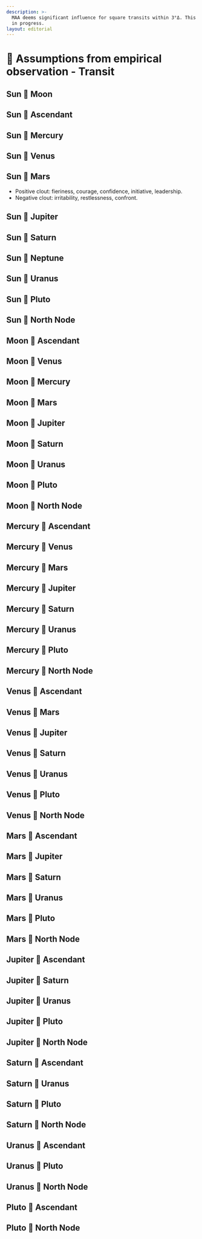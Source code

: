 ```yaml
---
description: >-
  MAA deems significant influence for square transits within 3°Δ. This is a work
  in progress.
layout: editorial
---
```


# 🧐 Assumptions from empirical observation - Transit

## Sun 🔲 Moon

## Sun 🔲 Ascendant

## Sun 🔲 Mercury

## Sun 🔲 Venus

## Sun 🔲 Mars

* Positive clout: fieriness,  courage, confidence, initiative, leadership.
* Negative clout: irritability, restlessness, confront.&#x20;

## Sun 🔲 Jupiter



## Sun 🔲 Saturn



## Sun 🔲 Neptune



## Sun 🔲 Uranus



## Sun 🔲 Pluto



## Sun 🔲 North Node

## Moon 🔲 Ascendant

## Moon 🔲 Venus

## Moon 🔲 Mercury

## Moon 🔲 Mars

## Moon 🔲 Jupiter

## Moon 🔲 Saturn

## Moon 🔲 Uranus

## Moon 🔲 Pluto

## Moon 🔲 North Node

## Mercury 🔲 Ascendant

## Mercury 🔲 Venus



## Mercury 🔲 Mars

## Mercury 🔲 Jupiter

## Mercury 🔲 Saturn

## Mercury 🔲 Uranus

## Mercury 🔲 Pluto

## Mercury 🔲 North Node

## Venus 🔲 Ascendant

## Venus 🔲 Mars

## Venus 🔲 Jupiter

## Venus 🔲 Saturn

## Venus 🔲 Uranus

## Venus 🔲 Pluto

## Venus 🔲 North Node



## Mars 🔲 Ascendant

## Mars 🔲 Jupiter

## Mars 🔲 Saturn



## Mars 🔲 Uranus



## Mars 🔲 Pluto



## Mars 🔲 North Node

## Jupiter 🔲 Ascendant

## Jupiter 🔲 Saturn

## Jupiter 🔲 Uranus

## Jupiter 🔲 Pluto

## Jupiter 🔲 North Node

## Saturn 🔲 Ascendant

## Saturn 🔲 Uranus

## Saturn 🔲 Pluto

## Saturn 🔲 North Node

## Uranus 🔲 Ascendant

## Uranus 🔲 Pluto

## Uranus 🔲 North Node

## Pluto 🔲 Ascendant

## Pluto 🔲 North Node



